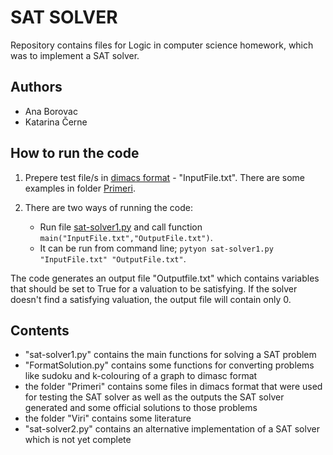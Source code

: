 # SAT SOLVER #

Repository contains files for Logic in computer science homework, which was to implement a SAT solver.

## Authors
* Ana Borovac
* Katarina Černe

## How to run the code 
1. Prepere test file/s in [dimacs format](http://www.satcompetition.org/2009/format-benchmarks2009.html) - "InputFile.txt". There are some examples in folder [Primeri](Primeri).
2. There are two ways of running the code:

	* Run file [sat-solver1.py](sat-solver1.py) and call function `main("InputFile.txt","OutputFile.txt")`.
	* It can be run from command line; `pytyon sat-solver1.py "InputFile.txt" "OutputFile.txt"`.
	
The code generates an output file "Outputfile.txt" which contains variables that should be set to True for a valuation to be satisfying.
If the solver doesn't find a satisfying valuation, the output file will contain only 0.

## Contents
* "sat-solver1.py" contains the main functions for solving a SAT problem
* "FormatSolution.py" contains some functions for converting problems like sudoku and k-colouring of a graph to dimasc format
* the folder "Primeri" contains some files in dimacs format that were used for testing the SAT solver as well as the outputs the SAT solver generated and some official solutions to those problems
* the folder "Viri" contains some literature
* "sat-solver2.py" contains an alternative implementation of a SAT solver which is not yet complete